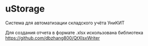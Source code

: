 # uStorage
Система для автоматизации складского учёта УниКИТ

Для создания отчета в формате .xlsx искользована библиотека https://github.com/dbzhang800/QtXlsxWriter
